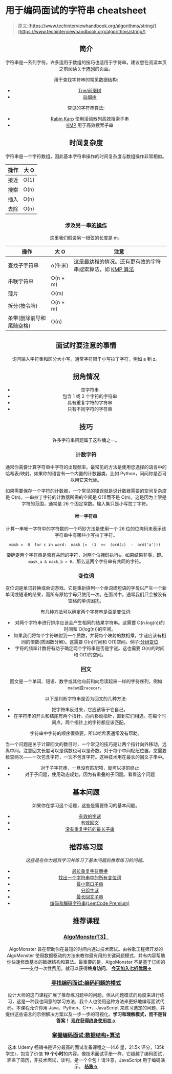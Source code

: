 # 用于编码面试的字符串 cheatsheet

> 原文:[https://www.techinterviewhandbook.org/algorithms/string/](https://www.techinterviewhandbook.org/algorithms/string/)

<header>

## 简介[](#introduction "Direct link to heading")

字符串是一系列字符。许多适用于数组的技巧也适用于字符串。建议您在阅读本页之前阅读关于[阵列](/algorithms/array/)的页面。

用于查找字符串的常见数据结构:

*   [Trie/前缀树](https://en.wikipedia.org/wiki/Trie)
*   [后缀树](https://en.wikipedia.org/wiki/Suffix_tree)

常见的字符串算法:

*   [Rabin Karp](https://en.wikipedia.org/wiki/Rabin%E2%80%93Karp_algorithm) 使用滚动散列高效搜索子串
*   [KMP](https://en.wikipedia.org/wiki/Knuth%E2%80%93Morris%E2%80%93Pratt_algorithm) 用于高效搜索子串

## 时间复杂度[](#time-complexity "Direct link to heading")

字符串是一个字符数组，因此基本字符串操作的时间复杂度与数组操作非常相似。

| 操作 | 大 O |
| --- | --- |
| 接近 | O(1) |
| 搜索 | O(n) |
| 插入 | O(n) |
| 去除 | O(n) |

### 涉及另一串[的操作](#operations-involving-another-string "Direct link to heading")

这里我们假设另一根弦的长度是 m。

| 操作 | 大 O | 注意 |
| --- | --- | --- |
| 查找子字符串 | o(牛米) | 这是最幼稚的情况。还有更有效的字符串搜索算法，如 [KMP 算法](https://en.wikipedia.org/wiki/Knuth%E2%80%93Morris%E2%80%93Pratt_algorithm) |
| 串联字符串 | O(n + m) |  |
| 薄片 | O(m) |  |
| 拆分(按令牌) | O(n + m) |  |
| 条带(删除前导和尾随空格) | O(n) |  |

## 面试时要注意的事情[](#things-to-look-out-for-during-interviews "Direct link to heading")

询问输入字符集和区分大小写。通常字符限于小写拉丁字符，例如 a 到 z。

## 拐角情况[](#corner-cases "Direct link to heading")

*   空字符串
*   包含 1 或 2 个字符的字符串
*   具有重复字符的字符串
*   只有不同字符的字符串

## 技巧[](#techniques "Direct link to heading")

许多字符串问题属于这些桶之一。

### 计数字符[](#counting-characters "Direct link to heading")

通常你需要计算字符串中字符的出现频率。最常见的方法是使用您选择的语言中的哈希表/映射。如果你的语言有一个内置的计数器类，比如 Python，问问你是否可以用它来代替。

如果需要保存一个字符的计数器，一个常见的错误就是说计数器需要的空间复杂度是 O(n)。一串拉丁字符的计数器所需的空间是 O(1)而不是 O(n)。这是因为上限是字符的范围，通常是 26 个固定常数。输入集只是小写拉丁字符。

#### 唯一字符串[](#string-of-unique-characters "Direct link to heading")

计算一串唯一字符中的字符数的一个巧妙方法是使用一个 26 位的位掩码来表示该字符串中有哪些小写拉丁字符。

```
mask =  0  for c in word:  mask |=  (1  <<  (ord(c)  -  ord('a'))) 
```

要确定两个字符串是否有共同的字符，对两个位掩码执行`&`。如果结果非零，即。`mask_a & mask_b > 0`，那么这两个字符串有共同的字符。

### 变位词[](#anagram "Direct link to heading")

变位词是单词转换或单词游戏。它是重新排列一个单词或短语的字母以产生一个新单词或短语的结果，而所有原始字母只使用一次。在面试中，通常我们只会被没有空格的单词困扰。

有几种方法可以确定两个字符串是否是变位词:

*   对两个字符串进行排序应该会产生相同的结果字符串。这需要 O(n.log(n))的时间和 O(log(n))的空间。
*   如果我们将每个字符映射到一个质数，并将每个映射的数相乘，字谜应该有相同的倍数(质因数分解)。这需要 O(n)时间和 O(1)空间。例子:[分组变位](https://leetcode.com/problems/group-anagrams/)
*   字符的频率计数将有助于确定两个字符串是否是字谜。这也需要 O(n)的时间和 O(1)的空间。

### 回文[](#palindrome "Direct link to heading")

回文是一个单词、短语、数字或其他向前和向后读起来一样的字符序列，例如`madam`或`racecar`。

以下是判断字符串是否为回文的几种方法:

*   把字符串反过来，它应该等于它自己。
*   在字符串的开头和结尾有两个指针。向内移动指针，直到它们相遇。在每个时间点，两个指针上的字符都应该匹配。

字符串中字符的顺序很重要，所以哈希表通常没有帮助。

当一个问题是关于计算回文的数目时，一个常见的技巧是让两个指针向外移动，远离中间。注意回文长度可以是偶数也可以是奇数。对于每个中间枢纽位置，您需要检查两次——一次包含字符，一次不包含字符。这种技术用在最长的回文子串中。

*   对于子字符串，一旦没有匹配项，就可以提前终止
*   对于子问题，使用动态规划，因为有重叠的子问题。看看这个问题

## 基本问题[](#essential-questions "Direct link to heading")

如果你在学习这个话题，这些是需要练习的基本问题。

*   [有效的字谜](https://leetcode.com/problems/valid-anagram)
*   [有效回文](https://leetcode.com/problems/valid-palindrome/)
*   [没有重复字符的最长子串](https://leetcode.com/problems/longest-substring-without-repeating-characters/)

## 推荐练习题[](#recommended-practice-questions "Direct link to heading")

*这些是在你为题目学习并练习了基本问题后推荐练习的问题。*

*   [最长重复字符替换](https://leetcode.com/problems/longest-repeating-character-replacement/)
*   [找出一个字符串中的所有变位词](https://leetcode.com/problems/find-all-anagrams-in-a-string)
*   [最小窗口子串](https://leetcode.com/problems/minimum-window-substring/description/)
*   [分组字谜](https://leetcode.com/problems/group-anagrams/)
*   [最长回文子串](https://leetcode.com/problems/longest-palindromic-substring/)
*   [编码和解码字符串(LeetCode Premium)](https://leetcode.com/problems/encode-and-decode-strings/)

## 推荐课程[](#recommended-courses "Direct link to heading")

### [AlgoMonster](https://shareasale.com/r.cfm?b=1873647&u=3114753&m=114505&urllink=&afftrack=)[T3】](#algomonster "Direct link to heading")

AlgoMonster 旨在帮助你在最短的时间内通过技术面试。由谷歌工程师开发的 AlgoMonster 使用数据驱动的方法来教你最有用的关键问题模式，并有内容帮助你快速修改基本的数据结构和算法。最重要的是，AlgoMonster 不是基于订阅的——支付一次性费用，就可以获得**终身访问**。 [**今天加入七折优惠→**](https://shareasale.com/r.cfm?b=1873647&u=3114753&m=114505&urllink=&afftrack=)

### [寻找编码面试:编码问题的模式](https://designgurus.org/link/kJSIoU?url=https%3A%2F%2Fdesigngurus.org%2Fcourse%3Fcourseid%3Dgrokking-the-coding-interview)[](#grokking-the-coding-interview-patterns-for-coding-questions "Direct link to heading")

设计大师的这门课程扩展了推荐练习题中的问题，但从问题模式的角度来进行练习，这是一种我也同意的学习方法，我个人也使用这种方法来更好地编写面试代码。本课程允许你用 Java、Python、C++、JavaScript 来练习选定的问题，并提供这些语言的示例解决方案以及一步一步的可视化。**学习和理解模式，而不是背答案！** [**现在获得终身使用权→**](https://designgurus.org/link/kJSIoU?url=https%3A%2F%2Fdesigngurus.org%2Fcourse%3Fcourseid%3Dgrokking-the-coding-interview)

### [掌握编码面试:数据结构+算法](https://fxo.co/DQpY)[](#master-the-coding-interview-data-structures--algorithms "Direct link to heading")

这本 Udemy 畅销书是评分最高的面试准备课程之一(4.6 星，21.5k 评分，135k 学生)，包含了价值 **19 个小时**的内容。像技术面试手册一样，它超越了编码面试，涵盖了简历，非技术面试，谈判。是一个全包！请注意，JavaScript 用于编码演示。 [**结账→**](https://fxo.co/DQpY)

</header>